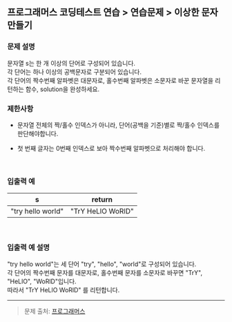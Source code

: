 ## 프로그래머스 코딩테스트 연습 > 연습문제 > 이상한 문자 만들기 

### 문제 설명
문자열 s는 한 개 이상의 단어로 구성되어 있습니다.<br />
각 단어는 하나 이상의 공백문자로 구분되어 있습니다.<br />
각 단어의 짝수번째 알파벳은 대문자로, 홀수번째 알파벳은 소문자로 바꾼 문자열을 리턴하는 함수, solution을 완성하세요.<br />


### 제한사항

- 문자열 전체의 짝/홀수 인덱스가 아니라, 단어(공백을 기준)별로 짝/홀수 인덱스를 판단해야합니다.
- 첫 번째 글자는 0번째 인덱스로 보아 짝수번째 알파벳으로 처리해야 합니다.

  <br/>

### 입출력 예

|s | return |
|---|---|
|"try hello world"|"TrY HeLlO WoRlD"



<br/>

### 입출력 예 설명
"try hello world"는 세 단어 "try", "hello", "world"로 구성되어 있습니다.<br/>
각 단어의 짝수번째 문자를 대문자로, 홀수번째 문자를 소문자로 바꾸면 "TrY", "HeLlO", "WoRlD"입니다. <br/>
따라서 "TrY HeLlO WoRlD" 를 리턴합니다.


---
> 문제 출처: [프로그래머스](https://programmers.co.kr/learn/courses/30/lessons/12930)
